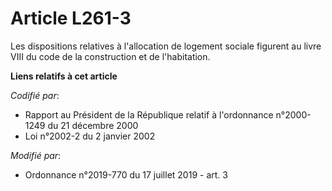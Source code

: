 # Article L261-3

Les dispositions relatives à l'allocation de logement sociale figurent au          livre VIII du code de la construction et
de l'habitation.

**Liens relatifs à cet article**

_Codifié par_:

  - Rapport au Président de la République relatif à l'ordonnance n°2000-1249 du 21 décembre 2000
  - Loi n°2002-2 du 2 janvier 2002

_Modifié par_:

  - Ordonnance n°2019-770 du 17 juillet 2019 - art. 3
